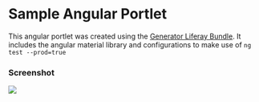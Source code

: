 # Sample Angular Portlet

This angular portlet was created using the [Generator Liferay Bundle](https://github.com/liferay/liferay-npm-build-tools/wiki/How-to-use-generator-liferay-bundle). It includes the angular material library and configurations to make use of `ng test --prod=true`


### Screenshot

![](https://i.imgur.com/ZprrUv8.png)
